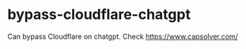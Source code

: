 # bypass-cloudflare-chatgpt
Can bypass Cloudflare on chatgpt. Check https://www.capsolver.com/ 
                                                                                                                                                            